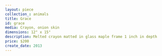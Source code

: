 ```yaml
---
layout: piece
collection_: animals
title: Grace
id: grace
media: Crayon, onion skin
dimensions: 12" x 15"
description: Melted crayon matted in glass maple frame 1 inch in depth.
price: $200
create_date: 2013
---
```

